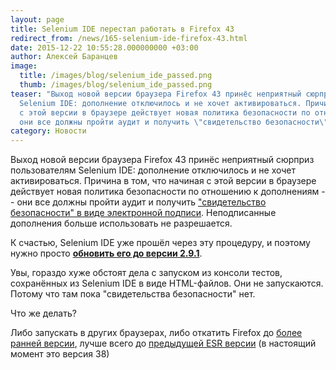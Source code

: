 ```yaml
---
layout: page
title: Selenium IDE перестал работать в Firefox 43
redirect_from: /news/165-selenium-ide-firefox-43.html
date: 2015-12-22 10:55:28.000000000 +03:00
author: Алексей Баранцев
image:
  title: /images/blog/selenium_ide_passed.png
  thumb: /images/blog/selenium_ide_passed.png
teaser: "Выход новой версии браузера Firefox 43 принёс неприятный сюрприз пользователям
  Selenium IDE: дополнение отключилось и не хочет активироваться. Причина в том, что начиная
  с этой версии в браузере действует новая политика безопасности по отношению к дополнениям --
  они все должны пройти аудит и получить \"свидетельство безопасности\" в виде электронной подписи"
category: Новости
---
```

<p>Выход новой версии браузера Firefox 43 принёс неприятный сюрприз пользователям Selenium IDE: дополнение отключилось и не хочет активироваться. Причина в том, что начиная с этой версии в браузере действует новая политика безопасности по отношению к дополнениям -- они все должны пройти аудит и получить <a href="https://support.mozilla.org/en-US/kb/add-on-signing-in-firefox">"свидетельство безопасности" в виде электронной подписи</a>. Неподписанные дополнения больше использовать не разрешается.</p>
<p>К счастью, Selenium IDE уже прошёл через эту процедуру, и поэтому нужно просто <strong><a href="https://addons.mozilla.org/en-US/firefox/addon/selenium-ide/">обновить его до версии 2.9.1</a></strong>.</p>
<p>Увы, гораздо хуже обстоят дела с запуском из консоли тестов, сохранённых из Selenium IDE в виде HTML-файлов. Они не запускаются. Потому что там пока "свидетельства безопасности" нет.</p>
<p>Что же делать?</p>
<p>Либо запускать в других браузерах, либо откатить Firefox до <a href="https://ftp.mozilla.org/pub/firefox/releases/">более ранней версии</a>, лучше всего до <a href="https://www.mozilla.org/en-US/firefox/organizations/all/">предыдущей ESR версии</a> (в настоящий момент это версия 38)</p>
